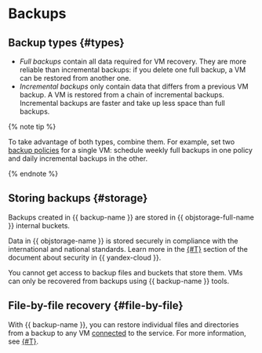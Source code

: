 # Backups

## Backup types {#types}

* _Full backups_ contain all data required for VM recovery. They are more reliable than incremental backups: if you delete one full backup, a VM can be restored from another one.
* _Incremental backups_ only contain data that differs from a previous VM backup. A VM is restored from a chain of incremental backups. Incremental backups are faster and take up less space than full backups.

{% note tip %}

To take advantage of both types, combine them. For example, set two [backup policies](policy.md) for a single VM: schedule weekly full backups in one policy and daily incremental backups in the other.

{% endnote %}

## Storing backups {#storage}

Backups created in {{ backup-name }} are stored in {{ objstorage-full-name }} internal buckets.

Data in {{ objstorage-name }} is stored securely in compliance with the international and national standards. Learn more in the [{#T}](../../security/conform.md) section of the document about security in {{ yandex-cloud }}.

You cannot get access to backup files and buckets that store them. VMs can only be recovered from backups using {{ backup-name }} tools.

## File-by-file recovery {#file-by-file}

With {{ backup-name }}, you can restore individual files and directories from a backup to any VM [connected](vm-connection.md) to the service. For more information, see [{#T}](../operations/backup-vm/recover-file-by-file.md).
